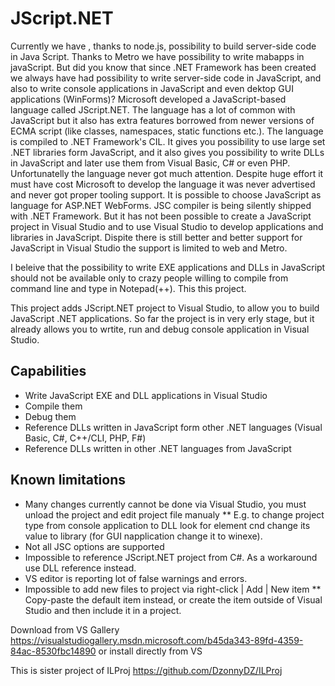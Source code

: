 # JScript.NET
Currently we have , thanks to node.js, possibility to build server-side code in Java Script. Thanks to Metro we have possibility to write mabapps in javaScript.
But did you know that since .NET Framework has been created we always have had possibility to write server-side code in JavaScript, and also to write console applications in JavaScript and even dektop GUI applications (WinForms)?
Microsoft developed a JavaScript-based language called JScript.NET.
The language has a lot of common with JavaScript but it also has extra features borrowed from newer versions of ECMA script (like classes, namespaces, static functions etc.).
The language is compiled to .NET Framework's CIL.
It gives you possibility to use large set .NET libraries form JavaScript, and it also gives you possibility to write DLLs in JavaScript and later use them from Visual Basic, C# or even PHP.
Unfortunatelly the language never got much attention.
Despite huge effort it must have cost Microsoft to develop the language it was never advertised and never got proper tooling support.
It is possible to choose JavaScript as language for ASP.NET WebForms. JSC compiler is being silently shipped with .NET Framework.
But it has not been  possible to create a JavaScript project in Visual Studio and to use Visual Studio to develop applications and libraries in JavaScript.
Dispite there is still better and better support for JavaScript in Visual Studio the support is limited to web and Metro.


I beleive that the possibility to write EXE applications and DLLs in JavaScript should not be available only to crazy people willing to compile from command line and type in Notepad(++).
This this project.

This project adds JScript.NET project to Visual Studio, to allow you to build JavaScript .NET applications.
So far the project is in very erly stage, but it already allows you to wrtite, run and debug console application in Visual Studio.

## Capabilities
* Write JavaScript EXE and DLL applications in Visual Studio
* Compile them
* Debug them
* Reference DLLs written in JavaScript form other .NET languages (Visual Basic, C#, C++/CLI, PHP, F#)
* Reference DLLs written in other .NET languages from JavaScript

## Known limitations
* Many changes currently cannot be done via Visual Studio, you must unload the project and edit project file manualy
** E.g. to change project type from console application to DLL look for <OutputType> element cnd change its value to library (for GUI napplication change it to winexe).
* Not all JSC options are supported
* Impossible to reference JScript.NET project from C#. As a workaround use DLL reference instead.
* VS editor is reporting lot of false warnings and errors.
* Impossible to add new files to project via right-click | Add | New item
** Copy-paste the default item instead, or create the item outside of Visual Studio and then include it in a project.

Download from VS Gallery https://visualstudiogallery.msdn.microsoft.com/b45da343-89fd-4359-84ac-8530fbc14890 or install directly from VS

This is sister project of ILProj https://github.com/DzonnyDZ/ILProj